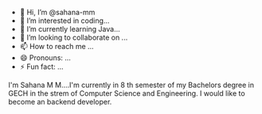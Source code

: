 - 👋 Hi, I’m @sahana-mm
- 👀 I’m interested in coding...
- 🌱 I’m currently learning Java...
- 💞️ I’m looking to collaborate on ...
- 📫 How to reach me ...  
- 😄 Pronouns: ...
- ⚡ Fun fact: ...

<!--
sahana-mm/sahana-mm is a ✨ special ✨ repository because its `README.md` (this file) appears on your GitHub profile.
You can click the Preview link to take a look at your changes.
-->
I'm Sahana M M....I'm currently in 8 th semester of my Bachelors degree in GECH in the strem of Computer Science and Engineering.
I would like to become an backend developer.
